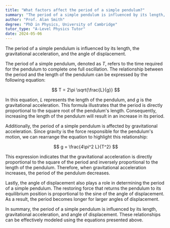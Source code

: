 ```yaml
---
title: "What factors affect the period of a simple pendulum?"
summary: "The period of a simple pendulum is influenced by its length, gravitational acceleration, and the angle of displacement. These factors determine the pendulum's oscillation time."
author: "Prof. Alan Smith"
degree: "PhD in Physics, University of Cambridge"
tutor_type: "A-Level Physics Tutor"
date: 2024-05-06
---
```


The period of a simple pendulum is influenced by its length, the gravitational acceleration, and the angle of displacement.

The period of a simple pendulum, denoted as $T$, refers to the time required for the pendulum to complete one full oscillation. The relationship between the period and the length of the pendulum can be expressed by the following equation:

$$
T = 2\pi \sqrt{\frac{L}{g}}
$$

In this equation, $L$ represents the length of the pendulum, and $g$ is the gravitational acceleration. This formula illustrates that the period is directly proportional to the square root of the pendulum's length. Consequently, increasing the length of the pendulum will result in an increase in its period.

Additionally, the period of a simple pendulum is affected by gravitational acceleration. Since gravity is the force responsible for the pendulum's motion, we can rearrange the equation to highlight this relationship:

$$
g = \frac{4\pi^2 L}{T^2}
$$

This expression indicates that the gravitational acceleration is directly proportional to the square of the period and inversely proportional to the length of the pendulum. Therefore, when gravitational acceleration increases, the period of the pendulum decreases.

Lastly, the angle of displacement also plays a role in determining the period of a simple pendulum. The restoring force that returns the pendulum to its equilibrium position is proportional to the sine of the angle of displacement. As a result, the period becomes longer for larger angles of displacement.

In summary, the period of a simple pendulum is influenced by its length, gravitational acceleration, and angle of displacement. These relationships can be effectively modeled using the equations presented above.
    